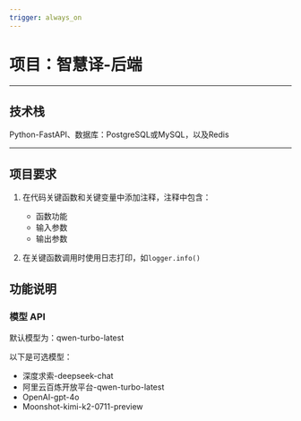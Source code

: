 ```yaml
---
trigger: always_on
---
```


# 项目：智慧译-后端

---

## 技术栈

Python-FastAPI、数据库：PostgreSQL或MySQL，以及Redis

---

## 项目要求

1. 在代码关键函数和关键变量中添加注释，注释中包含：
   - 函数功能
   - 输入参数
   - 输出参数

2. 在关键函数调用时使用日志打印，如`logger.info()`

## 功能说明

### 模型 API

默认模型为：qwen-turbo-latest

以下是可选模型：

- 深度求索-deepseek-chat
- 阿里云百炼开放平台-qwen-turbo-latest
- OpenAI-gpt-4o
- Moonshot-kimi-k2-0711-preview

